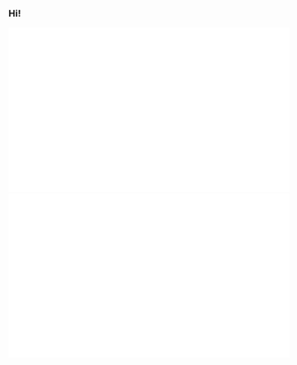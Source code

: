 ### Hi!
<div align="center">
  <a href="https://github.com/shiishorts/Programming-Lang-Info">
    <img src="https://github.com/shiishorts/Programming-Lang-Info/blob/master/generated/overview.svg#gh-dark-mode-only" />
    <img src="https://github.com/shiishorts/Programming-Lang-Info/blob/master/generated/languages.svg#gh-dark-mode-only" />
  </a>
</div>
